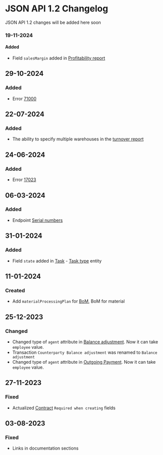 # JSON API 1.2 Changelog

JSON API 1.2 changes will be added here soon

### 19-11-2024
#### Added
- Field `salesMargin` added in [Profitability report](https://dev.kladana.com/doc/api/remap/1.2/reports/#reports-profitability-report)

## 29-10-2024
### Added
- Error [71000](https://dev.kladana.com/doc/api/remap/1.2/#kladana-json-api-errors-error-codes-for-series)

## 22-07-2024
### Added
- The ability to specify multiple warehouses in the [turnover report](https://dev.kladana.com/doc/api/remap/1.2/reports/#reports-stock-movement-report)

## 24-06-2024
### Added
- Error [17023](https://dev.kladana.com/doc/api/remap/1.2/#kladana-json-api-errors-error-codes-for-documents)

## 06-03-2024
### Added
- Endpoint [Serial numbers](https://dev.kladana.com/doc/api/remap/1.2/dictionaries/#entities-serial-number)

## 31-01-2024
### Added
- Field `state` added in [Task](https://dev.kladana.com/doc/api/remap/1.2/dictionaries/#entities-task) - [Task type](https://dev.kladana.com/doc/api/remap/1.2/dictionaries/#entities-task-task-type) entity

## 11-01-2024
### Created
- Add `materialProcessingPlan` for [BoM](https://dev.kladana.com/doc/api/remap/1.2/dictionaries/#entities-bills-of-materials), BoM for material

## 25-12-2023
### Changed
- Changed type of `agent` attribute in [Balance adjustment](https://dev.kladana.com/doc/api/remap/1.2/documents/#transactions-balance-adjustment). Now it can take `employee` value.
- Transaction `Counterparty Balance adjustment` was renamed to `Balance adjustment`
- Changed type of `agent` attribute in [Outgoing Payment](https://dev.kladana.com/doc/api/remap/1.2/documents/#transactions-outgoing-payment). Now it can take `employee` value.

## 27-11-2023
### Fixed
- Actualized [Contract](https://dev.kladana.com/doc/api/remap/1.2/dictionaries/#entities-contract) `Required when creating` fields

## 03-08-2023
### Fixed
- Links in documentation sections
